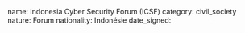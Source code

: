 name: Indonesia Cyber Security Forum (ICSF)
category: civil_society
nature:  Forum
nationality: Indonésie
date_signed:
    